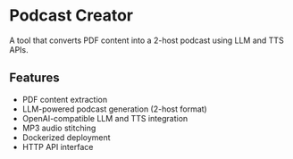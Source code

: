 # Podcast Creator

A tool that converts PDF content into a 2-host podcast using LLM and TTS APIs.

## Features
- PDF content extraction
- LLM-powered podcast generation (2-host format)
- OpenAI-compatible LLM and TTS integration
- MP3 audio stitching
- Dockerized deployment
- HTTP API interface